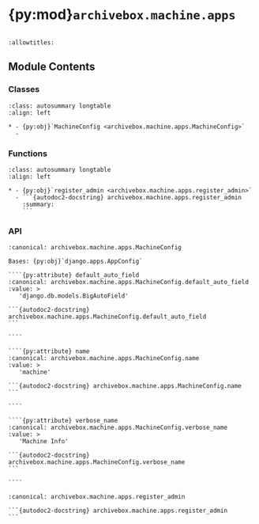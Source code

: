 # {py:mod}`archivebox.machine.apps`

```{py:module} archivebox.machine.apps
```

```{autodoc2-docstring} archivebox.machine.apps
:allowtitles:
```

## Module Contents

### Classes

````{list-table}
:class: autosummary longtable
:align: left

* - {py:obj}`MachineConfig <archivebox.machine.apps.MachineConfig>`
  -
````

### Functions

````{list-table}
:class: autosummary longtable
:align: left

* - {py:obj}`register_admin <archivebox.machine.apps.register_admin>`
  - ```{autodoc2-docstring} archivebox.machine.apps.register_admin
    :summary:
    ```
````

### API

`````{py:class} MachineConfig(app_name, app_module)
:canonical: archivebox.machine.apps.MachineConfig

Bases: {py:obj}`django.apps.AppConfig`

````{py:attribute} default_auto_field
:canonical: archivebox.machine.apps.MachineConfig.default_auto_field
:value: >
   'django.db.models.BigAutoField'

```{autodoc2-docstring} archivebox.machine.apps.MachineConfig.default_auto_field
```

````

````{py:attribute} name
:canonical: archivebox.machine.apps.MachineConfig.name
:value: >
   'machine'

```{autodoc2-docstring} archivebox.machine.apps.MachineConfig.name
```

````

````{py:attribute} verbose_name
:canonical: archivebox.machine.apps.MachineConfig.verbose_name
:value: >
   'Machine Info'

```{autodoc2-docstring} archivebox.machine.apps.MachineConfig.verbose_name
```

````

`````

````{py:function} register_admin(admin_site)
:canonical: archivebox.machine.apps.register_admin

```{autodoc2-docstring} archivebox.machine.apps.register_admin
```
````

